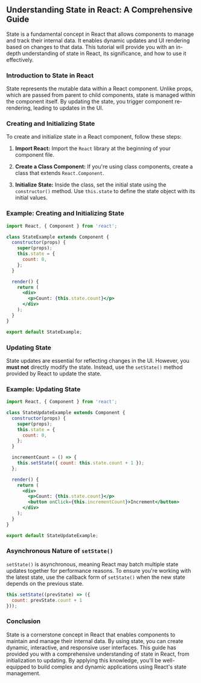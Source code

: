## Understanding State in React: A Comprehensive Guide

State is a fundamental concept in React that allows components to manage and track their internal data. It enables dynamic updates and UI rendering based on changes to that data. This tutorial will provide you with an in-depth understanding of state in React, its significance, and how to use it effectively.

### Introduction to State in React

State represents the mutable data within a React component. Unlike props, which are passed from parent to child components, state is managed within the component itself. By updating the state, you trigger component re-rendering, leading to updates in the UI.

### Creating and Initializing State

To create and initialize state in a React component, follow these steps:

1. **Import React:** Import the `React` library at the beginning of your component file.

2. **Create a Class Component:** If you're using class components, create a class that extends `React.Component`.

3. **Initialize State:** Inside the class, set the initial state using the `constructor()` method. Use `this.state` to define the state object with its initial values.

### Example: Creating and Initializing State

```jsx
import React, { Component } from 'react';

class StateExample extends Component {
  constructor(props) {
    super(props);
    this.state = {
      count: 0,
    };
  }

  render() {
    return (
      <div>
        <p>Count: {this.state.count}</p>
      </div>
    );
  }
}

export default StateExample;
```

### Updating State

State updates are essential for reflecting changes in the UI. However, you **must not** directly modify the state. Instead, use the `setState()` method provided by React to update the state.

### Example: Updating State

```jsx
import React, { Component } from 'react';

class StateUpdateExample extends Component {
  constructor(props) {
    super(props);
    this.state = {
      count: 0,
    };
  }

  incrementCount = () => {
    this.setState({ count: this.state.count + 1 });
  };

  render() {
    return (
      <div>
        <p>Count: {this.state.count}</p>
        <button onClick={this.incrementCount}>Increment</button>
      </div>
    );
  }
}

export default StateUpdateExample;
```

### Asynchronous Nature of `setState()`

`setState()` is asynchronous, meaning React may batch multiple state updates together for performance reasons. To ensure you're working with the latest state, use the callback form of `setState()` when the new state depends on the previous state.

```jsx
this.setState((prevState) => ({
  count: prevState.count + 1
}));
```

### Conclusion

State is a cornerstone concept in React that enables components to maintain and manage their internal data. By using state, you can create dynamic, interactive, and responsive user interfaces. This guide has provided you with a comprehensive understanding of state in React, from initialization to updating. By applying this knowledge, you'll be well-equipped to build complex and dynamic applications using React's state management.